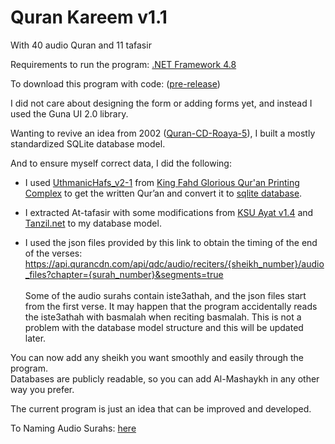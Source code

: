 # Quran Kareem v1.1
With 40 audio Quran and 11 tafasir

Requirements to run the program: [.NET Framework 4.8](https://go.microsoft.com/fwlink/?linkid=2088631)

To download this program with code: ([pre-release](https://github.com/mohamedashref371/QuranKareem/archive/refs/heads/master.zip))

I did not care about designing the form or adding forms yet, and instead I used the Guna UI 2.0 library.

Wanting to revive an idea from 2002 ([Quran-CD-Roaya-5](https://archive.org/download/QuranCDRoaya5/Quran-CD-Roaya-5.iso)), I built a mostly standardized SQLite database model.

And to ensure myself correct data, I did the following:

- I used [UthmanicHafs_v2-1](https://fonts.qurancomplex.gov.sa/wp02/حفص) from [King Fahd Glorious Qur'an Printing Complex](https://qurancomplex.gov.sa/) to get the written Qur’an and convert it to [sqlite database](https://github.com/mohamedashref371/QuranKareem/blob/master/data/texts/حفص%20عن%20عاصم.db).

- I extracted At-tafasir with some modifications from [KSU Ayat v1.4](https://quran.ksu.edu.sa/ayat/) and [Tanzil.net](https://tanzil.net/) to my database model.

- I used the json files provided by this link to obtain the timing of the end of the verses:
https://api.qurancdn.com/api/qdc/audio/reciters/{sheikh_number}/audio_files?chapter={surah_number}&segments=true <br><br>Some of the audio surahs contain iste3athah, and the json files start from the first verse. It may happen that the program accidentally reads the iste3athah with basmalah when reciting basmalah. This is not a problem with the database model structure and this will be updated later.


You can now add any sheikh you want smoothly and easily through the program.<br>
Databases are publicly readable, so you can add Al-Mashaykh in any other way you prefer.

The current program is just an idea that can be improved and developed.


To Naming Audio Surahs: [here](https://github.com/mohamedashref371/Naming-Surahs)
